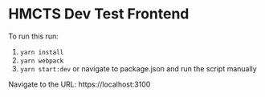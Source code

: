 # HMCTS Dev Test Frontend
To run this run:
1) `yarn install`
2) `yarn webpack`
3) `yarn start:dev` or navigate to package.json and run the script manually

Navigate to the URL: https://localhost:3100

